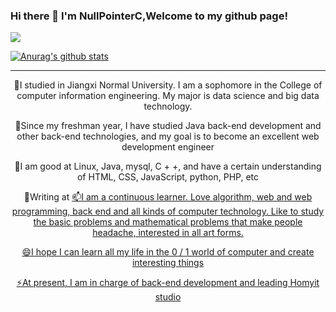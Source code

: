 ### Hi there 👋 I'm NullPointerC,Welcome to my github page!

<!--
**NullPointerC/NullPointerC** is a ✨ _special_ ✨ repository because its `README.md` (this file) appears on your GitHub profile.

Here are some ideas to get you started:

- 🔭 I’m currently working on ...
- 🌱 I’m currently learning ...
- 👯 I’m looking to collaborate on ...
- 🤔 I’m looking for help with ...
- 💬 Ask me about ...
- 📫 How to reach me: ...
- 😄 Pronouns: ...
- ⚡ Fun fact: ...
-->
<img src="https://gitee.com/cao_ziqiang/img/raw/master/20210628141428.gif">

[![Anurag's github stats](https://github-readme-stats.vercel.app/api?username=NullPointerC)](https://github.com/anuraghazra/github-readme-stats?theme=radical)
<hr/>
<p align="center">🔭I studied in Jiangxi Normal University. I am a sophomore in the College of computer information engineering. My major is data science and big data technology.</p>
<p align="center">🌱Since my freshman year, I have studied Java back-end development and other back-end technologies, and my goal is to become an excellent web development engineer</p>
<p align="center">👯I am good at Linux, Java, mysql, C + +, and have a certain understanding of HTML, CSS, JavaScript, python, PHP, etc</p>
<p align="center">💬Writing at <a href="https://www.codenote.xyz> Here </a> </p>
  <br/>
  
<p align="center">📫I am a continuous learner. Love algorithm, web and web programming, back end and all kinds of computer technology. Like to study the basic problems and mathematical problems that make people headache, interested in all art forms.</p>
<p align="center">😄I hope I can learn all my life in the 0 / 1 world of computer and create interesting things</p>
<p align="center">⚡At present, I am in charge of back-end development and leading Homyit studio</p>

